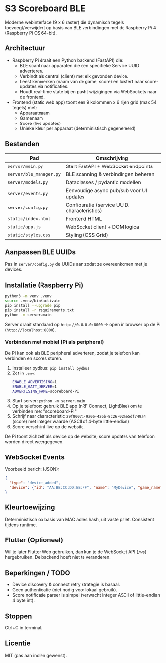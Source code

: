 # S3 Scoreboard BLE

Moderne webinterface (9 x 6 raster) die dynamisch tegels toevoegt/verwijdert op basis van BLE verbindingen met de Raspberry Pi 4 (Raspberry Pi OS 64-bit).

## Architectuur

- Raspberry Pi draait een Python backend (FastAPI) die:
  - BLE scant naar apparaten die een specifieke Service UUID adverteren.
  - Verbindt als central (client) met elk gevonden device.
  - Leest kenmerken (naam van de game, score) en luistert naar score-updates via notificaties.
  - Houdt real-time state bij en pusht wijzigingen via WebSockets naar de frontend.
- Frontend (static web app) toont een 9 kolommen x 6 rijen grid (max 54 tegels) met:
  - Apparaatnaam
  - Gamenaam
  - Score (live updates)
  - Unieke kleur per apparaat (deterministisch gegenereerd)

## Bestanden

| Pad | Omschrijving |
|-----|--------------|
| `server/main.py` | Start FastAPI + WebSocket endpoints |
| `server/ble_manager.py` | BLE scanning & verbindingen beheren |
| `server/models.py` | Dataclasses / pydantic modellen |
| `server/events.py` | Eenvoudige async pub/sub voor UI updates |
| `server/config.py` | Configuratie (service UUID, characteristics) |
| `static/index.html` | Frontend HTML |
| `static/app.js` | WebSocket client + DOM logica |
| `static/styles.css` | Styling (CSS Grid) |

## Aanpassen BLE UUIDs
Pas in `server/config.py` de UUIDs aan zodat ze overeenkomen met je devices.

## Installatie (Raspberry Pi)

```bash
python3 -m venv .venv
source .venv/bin/activate
pip install --upgrade pip
pip install -r requirements.txt
python -m server.main
```

Server draait standaard op `http://0.0.0.0:8000` -> open in browser op de Pi (`http://localhost:8000`).

### Verbinden met mobiel (Pi als peripheral)
De Pi kan ook als BLE peripheral adverteren, zodat je telefoon kan verbinden en scores sturen.

1. Installeer pydbus: `pip install pydbus`
2. Zet in `.env`:
   ```bash
   ENABLE_ADVERTISING=1
   ENABLE_GATT_SERVER=1
   ADVERTISING_NAME=scoreboard-PI
   ```
3. Start server: `python -m server.main`
4. Op je telefoon: gebruik BLE app (nRF Connect, LightBlue) om te verbinden met "scoreboard-PI"
5. Schrijf naar characteristic `29f80071-9a06-426b-8c26-02ae5df749a4` (score) met integer waarde (ASCII of 4-byte little-endian)
6. Score verschijnt live op de website.

De Pi toont zichzelf als device op de website; score updates van telefoon worden direct weergegeven.

## WebSocket Events

Voorbeeld bericht (JSON):

```json
{
  "type": "device_added",
  "device": {"id": "AA:BB:CC:DD:EE:FF", "name": "MyDevice", "game_name": "Space Run", "score": 42, "color": "#FF6B6B"}
}
```

## Kleurtoewijzing
Deterministisch op basis van MAC adres hash, uit vaste palet. Consistent tijdens runtime.

## Flutter (Optioneel)
Wil je later Flutter Web gebruiken, dan kun je de WebSocket API (`/ws`) hergebruiken. De backend hoeft niet te veranderen.

## Beperkingen / TODO
* Device discovery & connect retry strategie is basaal.
* Geen authenticatie (niet nodig voor lokaal gebruik).
* Score notificatie parser is simpel (verwacht integer ASCII of little-endian 4 byte int).

## Stoppen
Ctrl+C in terminal.

## Licentie
MIT (pas aan indien gewenst).
